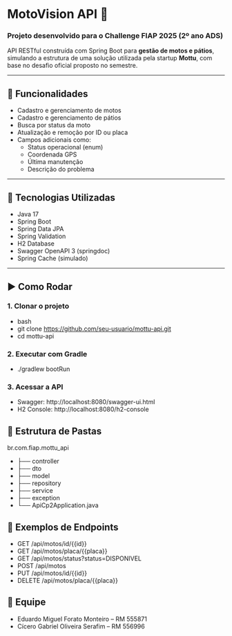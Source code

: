 # MotoVision API 🚀

### Projeto desenvolvido para o Challenge FIAP 2025 (2º ano ADS)

API RESTful construída com Spring Boot para **gestão de motos e pátios**, simulando a estrutura de uma solução utilizada pela startup **Mottu**, com base no desafio oficial proposto no semestre.

---

## 🔧 Funcionalidades

- Cadastro e gerenciamento de motos
- Cadastro e gerenciamento de pátios
- Busca por status da moto
- Atualização e remoção por ID ou placa
- Campos adicionais como:
  - Status operacional (enum)
  - Coordenada GPS
  - Última manutenção
  - Descrição do problema

---

## 🧪 Tecnologias Utilizadas

- Java 17
- Spring Boot
- Spring Data JPA
- Spring Validation
- H2 Database
- Swagger OpenAPI 3 (springdoc)
- Spring Cache (simulado)

---

## ▶️ Como Rodar

### 1. Clonar o projeto
- bash
- git clone https://github.com/seu-usuario/mottu-api.git
- cd mottu-api
### 2. Executar com Gradle
- ./gradlew bootRun
### 3. Acessar a API
- Swagger: http://localhost:8080/swagger-ui.html
- H2 Console: http://localhost:8080/h2-console

## 📁 Estrutura de Pastas

br.com.fiap.mottu_api
- ├── controller
- ├── dto
- ├── model
- ├── repository
- ├── service
- ├── exception
- └── ApiCp2Application.java


## 📌 Exemplos de Endpoints

- GET /api/motos/id/{{id}}
- GET /api/motos/placa/{{placa}}
- GET /api/motos/status?status=DISPONIVEL
- POST /api/motos
- PUT /api/motos/id/{{id}}
- DELETE /api/motos/placa/{{placa}}


## 👥 Equipe

- Eduardo Miguel Forato Monteiro – RM 555871
- Cícero Gabriel Oliveira Serafim – RM 556996
